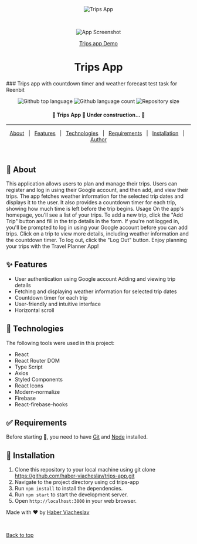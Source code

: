 <div align="center" id="top"> 
  <img src="./.github/app.gif" alt="Trips App" />

&#xa0;

![App Screenshot](https://res.cloudinary.com/dj6mkr2e6/image/upload/v1691537395/Screenshot_29_w7jrja.jpg)

<a href="https://trips-app-gold.vercel.app/">Trips app Demo</a>

</div>

<h1 align="center">Trips App</h1>
### Trips app with countdown timer and weather forecast test task for Reenbit
<p align="center">
  <img alt="Github top language" src="https://img.shields.io/github/languages/top/haber-viacheslav/trips-app?color=56BEB8">

  <img alt="Github language count" src="https://img.shields.io/github/languages/count/haber-viacheslav/trips-app?color=56BEB8">

  <img alt="Repository size" src="https://img.shields.io/github/repo-size/haber-viacheslav/trips-app?color=56BEB8">

</p>

<!-- Status -->

 <h4 align="center">
	🚧  Trips App 🚀 Under construction...  🚧
</h4>

<hr>

<p align="center">
  <a href="#dart-about">About</a> &#xa0; | &#xa0; 
  <a href="#sparkles-features">Features</a> &#xa0; | &#xa0;
  <a href="#rocket-technologies">Technologies</a> &#xa0; | &#xa0;
  <a href="#white_check_mark-requirements">Requirements</a> &#xa0; | &#xa0;
  <a href="#checkered_flag-starting">Installation</a> &#xa0; | &#xa0;
  <a href="https://github.com/haber-viacheslav" target="_blank">Author</a>
</p>

<br>

## :dart: About

This application allows users to plan and manage their trips. Users can register
and log in using their Google account, and then add, and view their trips. The
app fetches weather information for the selected trip dates and displays it to
the user. It also provides a countdown timer for each trip, showing how much
time is left before the trip begins. Usage On the app's homepage, you'll see a
list of your trips. To add a new trip, click the "Add Trip" button and fill in
the trip details in the form. If you're not logged in, you'll be prompted to log
in using your Google account before you can add trips. Click on a trip to view
more details, including weather information and the countdown timer. To log out,
click the "Log Out" button. Enjoy planning your trips with the Travel Planner
App!

## :sparkles: Features

- User authentication using Google account Adding and viewing trip details
- Fetching and displaying weather information for selected trip dates
- Countdown timer for each trip
- User-friendly and intuitive interface
- Horizontal scroll

## :rocket: Technologies

The following tools were used in this project:

- React
- React Router DOM
- Type Script
- Axios
- Styled Components
- React Icons
- Modern-normalize
- Firebase
- React-firebase-hooks

## :white_check_mark: Requirements

Before starting :checkered_flag:, you need to have [Git](https://git-scm.com)
and [Node](https://nodejs.org/en/) installed.

## :checkered_flag: Installation

1. Clone this repository to your local machine using git clone
   https://github.com/haber-viacheslav/trips-app.git
2. Navigate to the project directory using cd trips-app
3. Run `npm install` to install the dependencies.
4. Run `npm start` to start the development server.
5. Open `http://localhost:3000` in your web browser.

Made with :heart: by
<a href="https://github.com/haber-viacheslav" target="_blank">Haber
Viacheslav</a>

&#xa0;

<a href="#top">Back to top</a>
